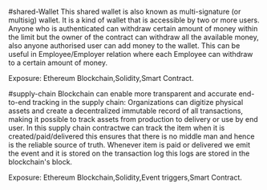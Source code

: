 #shared-Wallet
This shared wallet is also known as multi-signature (or multisig) wallet. It is a kind of wallet that is accessible by two or more users.
Anyone who is authenticated can withdraw certain amount of money within the limit but the owner of the contract can withdraw all the available money, also anyone authorised user can add money to the wallet.
This can be useful in Employee/Employer relation where each Employee can withdraw to a certain amount of money.

Exposure: Ethereum Blockchain,Solidity,Smart Contract.




#supply-chain
Blockchain can enable more transparent and accurate end-to-end tracking in the supply chain: 
Organizations can digitize physical assets and create a decentralized immutable record of all transactions, making it possible to track assets from production to delivery or use by end user.
In this supply chain contractwe can track the item when it is created/paid/delivered this ensures that there is no middle man and hence is the reliable source of truth.
Whenever item is paid or delivered we emit the event and it is stored on the transaction log this logs are stored in the blockchain's block.

Exposure: Ethereum Blockchain,Solidity,Event triggers,Smart Contract.
